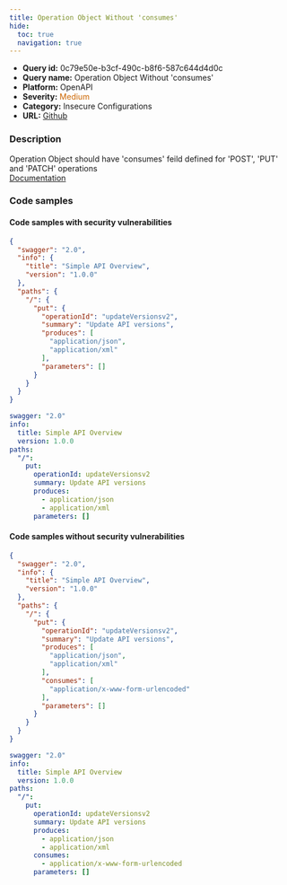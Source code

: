 ```yaml
---
title: Operation Object Without 'consumes'
hide:
  toc: true
  navigation: true
---
```


<style>
  .highlight .hll {
    background-color: #ff171742;
  }
  .md-content {
    max-width: 1100px;
    margin: 0 auto;
  }
</style>

-   **Query id:** 0c79e50e-b3cf-490c-b8f6-587c644d4d0c
-   **Query name:** Operation Object Without 'consumes'
-   **Platform:** OpenAPI
-   **Severity:** <span style="color:#C60">Medium</span>
-   **Category:** Insecure Configurations
-   **URL:** [Github](https://github.com/Checkmarx/kics/tree/master/assets/queries/openAPI/2.0/operation_object_without_consumes)

### Description
Operation Object should have 'consumes' feild defined for 'POST', 'PUT' and 'PATCH' operations<br>
[Documentation](https://swagger.io/specification/v2/#operation-object)

### Code samples
#### Code samples with security vulnerabilities
```json title="Postitive test num. 1 - json file" hl_lines="9"
{
  "swagger": "2.0",
  "info": {
    "title": "Simple API Overview",
    "version": "1.0.0"
  },
  "paths": {
    "/": {
      "put": {
        "operationId": "updateVersionsv2",
        "summary": "Update API versions",
        "produces": [
          "application/json",
          "application/xml"
        ],
        "parameters": []
      }
    }
  }
}

```
```yaml title="Postitive test num. 2 - yaml file" hl_lines="7"
swagger: "2.0"
info:
  title: Simple API Overview
  version: 1.0.0
paths:
  "/":
    put:
      operationId: updateVersionsv2
      summary: Update API versions
      produces:
        - application/json
        - application/xml
      parameters: []

```


#### Code samples without security vulnerabilities
```json title="Negative test num. 1 - json file"
{
  "swagger": "2.0",
  "info": {
    "title": "Simple API Overview",
    "version": "1.0.0"
  },
  "paths": {
    "/": {
      "put": {
        "operationId": "updateVersionsv2",
        "summary": "Update API versions",
        "produces": [
          "application/json",
          "application/xml"
        ],
        "consumes": [
          "application/x-www-form-urlencoded"
        ],
        "parameters": []
      }
    }
  }
}

```
```yaml title="Negative test num. 2 - yaml file"
swagger: "2.0"
info:
  title: Simple API Overview
  version: 1.0.0
paths:
  "/":
    put:
      operationId: updateVersionsv2
      summary: Update API versions
      produces:
        - application/json
        - application/xml
      consumes:
        - application/x-www-form-urlencoded
      parameters: []

```
